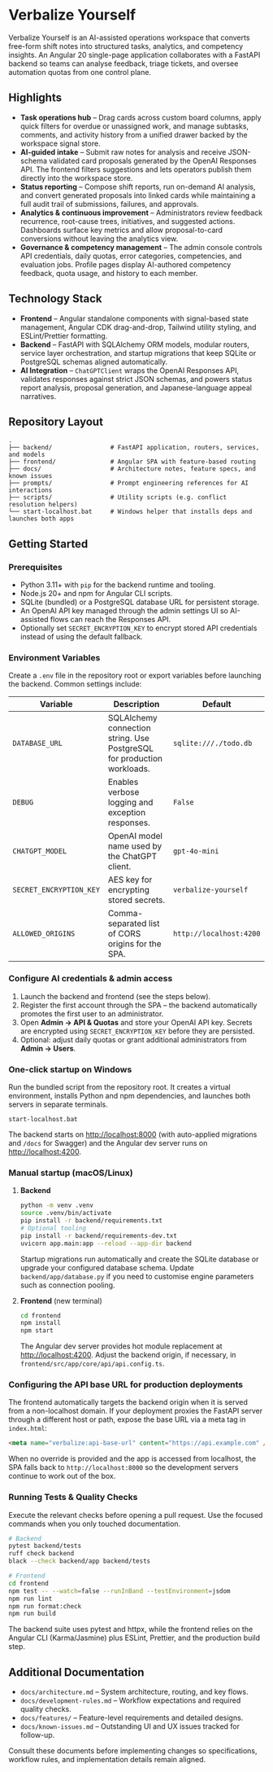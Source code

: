 # Verbalize Yourself

Verbalize Yourself is an AI-assisted operations workspace that converts free-form shift notes into structured tasks, analytics, and competency insights. An Angular 20 single-page application collaborates with a FastAPI backend so teams can analyse feedback, triage tickets, and oversee automation quotas from one control plane.

## Highlights
- **Task operations hub** – Drag cards across custom board columns, apply quick filters for overdue or unassigned work, and manage subtasks, comments, and activity history from a unified drawer backed by the workspace signal store.
- **AI-guided intake** – Submit raw notes for analysis and receive JSON-schema validated card proposals generated by the OpenAI Responses API. The frontend filters suggestions and lets operators publish them directly into the workspace store.
- **Status reporting** – Compose shift reports, run on-demand AI analysis, and convert generated proposals into linked cards while maintaining a full audit trail of submissions, failures, and approvals.
- **Analytics & continuous improvement** – Administrators review feedback recurrence, root-cause trees, initiatives, and suggested actions. Dashboards surface key metrics and allow proposal-to-card conversions without leaving the analytics view.
- **Governance & competency management** – The admin console controls API credentials, daily quotas, error categories, competencies, and evaluation jobs. Profile pages display AI-authored competency feedback, quota usage, and history to each member.

## Technology Stack
- **Frontend** – Angular standalone components with signal-based state management, Angular CDK drag-and-drop, Tailwind utility styling, and ESLint/Prettier formatting.
- **Backend** – FastAPI with SQLAlchemy ORM models, modular routers, service layer orchestration, and startup migrations that keep SQLite or PostgreSQL schemas aligned automatically.
- **AI Integration** – `ChatGPTClient` wraps the OpenAI Responses API, validates responses against strict JSON schemas, and powers status report analysis, proposal generation, and Japanese-language appeal narratives.

## Repository Layout
```
.
├── backend/                # FastAPI application, routers, services, and models
├── frontend/               # Angular SPA with feature-based routing
├── docs/                   # Architecture notes, feature specs, and known issues
├── prompts/                # Prompt engineering references for AI interactions
├── scripts/                # Utility scripts (e.g. conflict resolution helpers)
└── start-localhost.bat     # Windows helper that installs deps and launches both apps
```

## Getting Started
### Prerequisites
- Python 3.11+ with `pip` for the backend runtime and tooling.
- Node.js 20+ and npm for Angular CLI scripts.
- SQLite (bundled) or a PostgreSQL database URL for persistent storage.
- An OpenAI API key managed through the admin settings UI so AI-assisted flows can reach the Responses API.
- Optionally set `SECRET_ENCRYPTION_KEY` to encrypt stored API credentials instead of using the default fallback.

### Environment Variables
Create a `.env` file in the repository root or export variables before launching the backend. Common settings include:

| Variable | Description | Default |
| --- | --- | --- |
| `DATABASE_URL` | SQLAlchemy connection string. Use PostgreSQL for production workloads. | `sqlite:///./todo.db` |
| `DEBUG` | Enables verbose logging and exception responses. | `False` |
| `CHATGPT_MODEL` | OpenAI model name used by the ChatGPT client. | `gpt-4o-mini` |
| `SECRET_ENCRYPTION_KEY` | AES key for encrypting stored secrets. | `verbalize-yourself` |
| `ALLOWED_ORIGINS` | Comma-separated list of CORS origins for the SPA. | `http://localhost:4200` |

### Configure AI credentials & admin access
1. Launch the backend and frontend (see the steps below).
2. Register the first account through the SPA – the backend automatically promotes the first user to an administrator.
3. Open **Admin → API & Quotas** and store your OpenAI API key. Secrets are encrypted using `SECRET_ENCRYPTION_KEY` before they are persisted.
4. Optional: adjust daily quotas or grant additional administrators from **Admin → Users**.

### One-click startup on Windows
Run the bundled script from the repository root. It creates a virtual environment, installs Python and npm dependencies, and launches both servers in separate terminals.

```
start-localhost.bat
```

The backend starts on <http://localhost:8000> (with auto-applied migrations and `/docs` for Swagger) and the Angular dev server runs on <http://localhost:4200>.

### Manual startup (macOS/Linux)
1. **Backend**
   ```bash
   python -m venv .venv
   source .venv/bin/activate
   pip install -r backend/requirements.txt
   # Optional tooling
   pip install -r backend/requirements-dev.txt
   uvicorn app.main:app --reload --app-dir backend
   ```
   Startup migrations run automatically and create the SQLite database or upgrade your configured database schema. Update `backend/app/database.py` if you need to customise engine parameters such as connection pooling.

2. **Frontend** (new terminal)
   ```bash
   cd frontend
   npm install
   npm start
   ```
   The Angular dev server provides hot module replacement at <http://localhost:4200>. Adjust the backend origin, if necessary, in `frontend/src/app/core/api/api.config.ts`.

### Configuring the API base URL for production deployments

The frontend automatically targets the backend origin when it is served from a non-localhost domain. If your deployment proxies the FastAPI server through a different host or path, expose the base URL via a meta tag in `index.html`:

```html
<meta name="verbalize:api-base-url" content="https://api.example.com" />
```

When no override is provided and the app is accessed from localhost, the SPA falls back to `http://localhost:8000` so the development servers continue to work out of the box.

### Running Tests & Quality Checks
Execute the relevant checks before opening a pull request. Use the focused commands when you only touched documentation.

```bash
# Backend
pytest backend/tests
ruff check backend
black --check backend/app backend/tests

# Frontend
cd frontend
npm test -- --watch=false --runInBand --testEnvironment=jsdom
npm run lint
npm run format:check
npm run build
```

The backend suite uses pytest and httpx, while the frontend relies on the Angular CLI (Karma/Jasmine) plus ESLint, Prettier, and the production build step.

## Additional Documentation
- `docs/architecture.md` – System architecture, routing, and key flows.
- `docs/development-rules.md` – Workflow expectations and required quality checks.
- `docs/features/` – Feature-level requirements and detailed designs.
- `docs/known-issues.md` – Outstanding UI and UX issues tracked for follow-up.

Consult these documents before implementing changes so specifications, workflow rules, and implementation details remain aligned.
